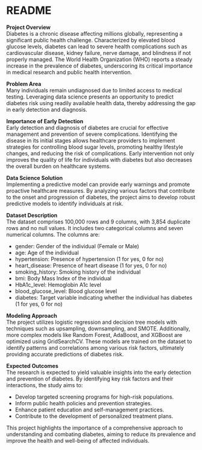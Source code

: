 # README

**Project Overview**  
Diabetes is a chronic disease affecting millions globally, representing a significant public health challenge. Characterized by elevated blood glucose levels, diabetes can lead to severe health complications such as cardiovascular disease, kidney failure, nerve damage, and blindness if not properly managed. The World Health Organization (WHO) reports a steady increase in the prevalence of diabetes, underscoring its critical importance in medical research and public health intervention.

**Problem Area**  
Many individuals remain undiagnosed due to limited access to medical testing. Leveraging data science presents an opportunity to predict diabetes risk using readily available health data, thereby addressing the gap in early detection and diagnosis.

**Importance of Early Detection**  
Early detection and diagnosis of diabetes are crucial for effective management and prevention of severe complications. Identifying the disease in its initial stages allows healthcare providers to implement strategies for controlling blood sugar levels, promoting healthy lifestyle changes, and reducing the risk of complications. Early intervention not only improves the quality of life for individuals with diabetes but also decreases the overall burden on healthcare systems.

**Data Science Solution**  
Implementing a predictive model can provide early warnings and promote proactive healthcare measures. By analyzing various factors that contribute to the onset and progression of diabetes, the project aims to develop robust predictive models to identify individuals at risk.

**Dataset Description**  
The dataset comprises 100,000 rows and 9 columns, with 3,854 duplicate rows and no null values. It includes two categorical columns and seven numerical columns. The columns are:
- gender: Gender of the individual (Female or Male)
- age: Age of the individual
- hypertension: Presence of hypertension (1 for yes, 0 for no)
- heart_disease: Presence of heart disease (1 for yes, 0 for no)
- smoking_history: Smoking history of the individual
- bmi: Body Mass Index of the individual
- HbA1c_level: Hemoglobin A1c level
- blood_glucose_level: Blood glucose level
- diabetes: Target variable indicating whether the individual has diabetes (1 for yes, 0 for no)

**Modeling Approach**  
The project utilizes logistic regression and decision tree models with techniques such as upsampling, downsampling, and SMOTE. Additionally, more complex models like Random Forest, AdaBoost, and XGBoost are optimized using GridSearchCV. These models are trained on the dataset to identify patterns and correlations among various risk factors, ultimately providing accurate predictions of diabetes risk.

**Expected Outcomes**  
The research is expected to yield valuable insights into the early detection and prevention of diabetes. By identifying key risk factors and their interactions, the study aims to:
- Develop targeted screening programs for high-risk populations.
- Inform public health policies and prevention strategies.
- Enhance patient education and self-management practices.
- Contribute to the development of personalized treatment plans.

This project highlights the importance of a comprehensive approach to understanding and combating diabetes, aiming to reduce its prevalence and improve the health and well-being of affected individuals.
